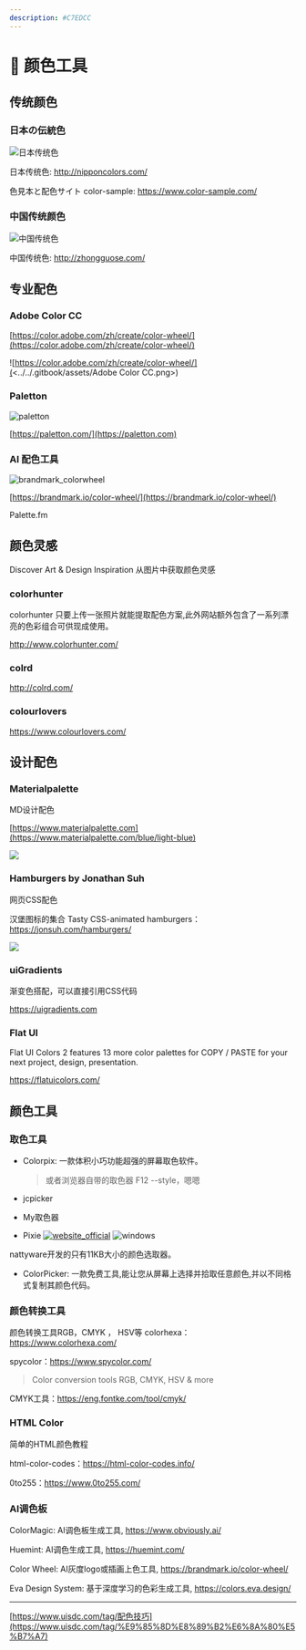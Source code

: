 ```yaml
---
description: #C7EDCC
---
```


# 🌈 颜色工具

## 传统颜色

### 日本の伝統色

![日本传统色](../../.gitbook/assets/日本传统色.jpg)

日本传统色: http://nipponcolors.com/

色見本と配色サイト color-sample: https://www.color-sample.com/

### 中国传统颜色

![中国传统色](../../.gitbook/assets/中国传统色.jpg)

中国传统色: http://zhongguose.com/

## 专业配色

### Adobe Color CC

[https://color.adobe.com/zh/create/color-wheel/](https://color.adobe.com/zh/create/color-wheel/)

![https://color.adobe.com/zh/create/color-wheel/](<../../.gitbook/assets/Adobe Color CC.png>)

### Paletton

![paletton](../../.gitbook/assets/paletton.jpg)

[https://paletton.com/](https://paletton.com)

### AI 配色工具

![brandmark\_colorwheel](../../.gitbook/assets/brandmark_colorwheel.jpg)

[https://brandmark.io/color-wheel/](https://brandmark.io/color-wheel/)

Palette.fm

## 颜色灵感

Discover Art & Design Inspiration 从图片中获取颜色灵感

### colorhunter

colorhunter 只要上传一张照片就能提取配色方案,此外网站额外包含了一系列漂亮的色彩组合可供现成使用。

http://www.colorhunter.com/

### colrd

http://colrd.com/

### colourlovers

https://www.colourlovers.com/

## 设计配色

### Materialpalette

MD设计配色

[https://www.materialpalette.com](https://www.materialpalette.com/blue/light-blue)

![](<../../.gitbook/assets/image (3).png>)

### Hamburgers by Jonathan Suh

网页CSS配色

汉堡图标的集合 Tasty CSS-animated hamburgers：https://jonsuh.com/hamburgers/

![](<../../.gitbook/assets/image (4).png>)

### uiGradients

渐变色搭配，可以直接引用CSS代码

https://uigradients.com

### Flat UI

Flat UI Colors 2 features 13 more color palettes for COPY / PASTE for your next project, design, presentation.

https://flatuicolors.com/

## 颜色工具

### 取色工具

* Colorpix: 一款体积小巧功能超强的屏幕取色软件。

  > 或者浏览器自带的取色器  F12 --style，嗯嗯
  
* jcpicker

* My取色器

*  Pixie [![website_official](https://gitbook07.oss-cn-hangzhou.aliyuncs.com/website_official.svg)](http://www.nattyware.com/pixie.php) ![windows](https://gitbook07.oss-cn-hangzhou.aliyuncs.com/windows.svg)

  nattyware开发的只有11KB大小的颜色选取器。
  
* ColorPicker: 一款免费工具,能让您从屏幕上选择并拾取任意颜色,并以不同格式复制其颜色代码。

### 颜色转换工具

颜色转换工具RGB，CMYK ， HSV等 colorhexa：https://www.colorhexa.com/

spycolor：https://www.spycolor.com/

> Color conversion tools RGB, CMYK, HSV & more

CMYK工具：https://eng.fontke.com/tool/cmyk/

### HTML Color

简单的HTML颜色教程

html-color-codes：https://html-color-codes.info/

0to255：https://www.0to255.com/

### AI调色板

ColorMagic:  AI调色板生成工具, https://www.obviously.ai/

Huemint: AI调色生成工具, https://huemint.com/

Color Wheel: AI灰度logo或插画上色工具, https://brandmark.io/color-wheel/

Eva Design System: 基于深度学习的色彩生成工具, https://colors.eva.design/

---

[https://www.uisdc.com/tag/配色技巧](https://www.uisdc.com/tag/%E9%85%8D%E8%89%B2%E6%8A%80%E5%B7%A7)

